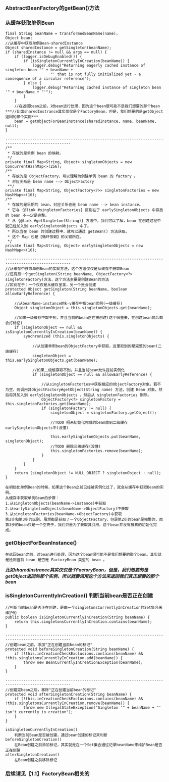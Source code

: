 ### AbstractBeanFactory的getBean()方法
### 从缓存获取单例Bean
```
final String beanName = transformedBeanName(name);
Object bean;
//从缓存中获取单例Bean-sharedInstance
Object sharedInstance = getSingleton(beanName);
if (sharedInstance != null && args == null) {
    if (logger.isDebugEnabled()) {
        if (isSingletonCurrentlyInCreation(beanName)) {
            logger.debug("Returning eagerly cached instance of singleton bean '" + beanName +
                    "' that is not fully initialized yet - a consequence of a circular reference");
        } else {
            logger.debug("Returning cached instance of singleton bean '" + beanName + "'");
        }
    }
    //在返回bean之前，对bean进行处理，因为这个bean很可能不是我们想要的那个bean
***//比如sharedInstrance其实仅仅是个FactoryBean，但是，我们想要的是getObject返回的那个实例***
    bean = getObjectForBeanInstance(sharedInstance, name, beanName, null);
}

---------------------------------------------------------------------------------------------------
/**
 * 存放的是单例 bean 的映射。
 */
private final Map<String, Object> singletonObjects = new ConcurrentHashMap<>(256);
/**
 * 存放的是 ObjectFactory，可以理解为创建单例 bean 的 factory 。
 * 对应关系是 bean name --> ObjectFactory
 **/
private final Map<String, ObjectFactory<?>> singletonFactories = new HashMap<>(16);
/**
 * 存放的是早期的 bean，对应关系也是 bean name --> bean instance。
 * 它与 {@link #singletonFactories} 区别在于 earlySingletonObjects 中存放的 bean 不一定是完整。
 * 从 {@link #getSingleton(String)} 方法中，我们可以了解，bean 在创建过程中就已经加入到 earlySingletonObjects 中了。
 * 所以当在 bean 的创建过程中，就可以通过 getBean() 方法获取。
 * 这个 Map 也是【循环依赖】的关键所在。
 */
private final Map<String, Object> earlySingletonObjects = new HashMap<>(16);

---------------------------------------------------------------------------------------------------
//从缓存中获取单例Bean的实现方法，这个方法仅仅是从缓存中获取Bean
//还有另一个getSingleton(String beanName, ObjectFactory<?> singletonFactory)方法，这个方法主要是创建Bean的方法
//区别在于：一个仅仅是从缓存里拿，另一个是会创建
protected Object getSingleton(String beanName, boolean allowEarlyReference) {

    //从beanName-instance的k-v缓存中取bean实例(一级缓存)
    Object singletonObject = this.singletonObjects.get(beanName);

    //如果一级缓存中取不到，并且当前的bean正在被创建(这个很重要，在创建bean前后都会打标记)
    if (singletonObject == null && isSingletonCurrentlyInCreation(beanName)) {
        synchronized (this.singletonObjects) {

            //从创建单例bean的ObjectFactory中获取，这里取到的是完整的bean(二级缓存)
            singletonObject = this.earlySingletonObjects.get(beanName);

            //如果二级缓存取不到，并且当前bean允许提前实例化
            if (singletonObject == null && allowEarlyReference) {

                //从singletonFactories中获取相应的ObjectFactory对象。若不为空，则调用其ObjectFactory#getObject(String name) 方法，创建 Bean 对象，然后将其加入到 earlySingletonObjects ，然后从 singletonFactories 删除。
                ObjectFactory<?> singletonFactory = this.singletonFactories.get(beanName);
                if (singletonFactory != null) {
                    singletonObject = singletonFactory.getObject();

                    //TODO 把未初始化完成的bean放到二级缓存earlySingletonObjects中(没懂)

                    this.earlySingletonObjects.put(beanName, singletonObject);
                    //TODO 删除三级缓存(没懂)
                    this.singletonFactories.remove(beanName);
                }
            }
        }
    }
    return (singletonObject != NULL_OBJECT ? singletonObject : null);
}
```
    在初始化单例Bean的时候，如果这个Bean之前已经被实例化过了，就会从缓存中获取Bean的实例。
    从缓存中获取单例Bean的步骤：
    1.从singletonObjects(beanName->instance)中获取
    2.从earlySingletonObjects(beanName->ObjectFactory)中获取
    3.从singletonFactories(beanName->ObjectFactory)中获取
    第2步和第3步的区别，虽然都是获取了一个ObjectFactory，但是第2步的bean是完整的，而第3步的bean只是一个空壳子，我们只是为了获取其引用，这个bean并没有被真的初始化完成。
    
### getObjectForBeanInstance()
    在返回bean之前，对bean进行处理，因为这个bean很可能不是我们想要的那个bean。其实就是检测当前 bean 是否是 FactoryBean 类型的 bean 。
***比如sharedInstrance其实仅仅是个FactoryBean，但是，我们想要的是getObject返回的那个实例，所以就要调用这个方法来返回我们真正想要的那个bean***


### isSingletonCurrentlyInCreation() 判断当前bean是否正在创建
```
//判断当前bean是否正在创建，是由一个singletonsCurrentlyInCreation的Set集合来维护的
public boolean isSingletonCurrentlyInCreation(String beanName) {
    return this.singletonsCurrentlyInCreation.contains(beanName);
}

---------------------------------------------------------------------------------------------------
//创建bean之前，添加"正在创建当前bean的标记"
protected void beforeSingletonCreation(String beanName) {
    if (!this.inCreationCheckExclusions.contains(beanName) && !this.singletonsCurrentlyInCreation.add(beanName)) {
        throw new BeanCurrentlyInCreationException(beanName);
    }
}

---------------------------------------------------------------------------------------------------
//创建完bean之后，移除"正在创建当前bean的标记"
protected void afterSingletonCreation(String beanName) {
    if (!this.inCreationCheckExclusions.contains(beanName) && !this.singletonsCurrentlyInCreation.remove(beanName)) {
        throw new IllegalStateException("Singleton '" + beanName + "' isn't currently in creation");
    }
}
```
    isSingletonCurrentlyInCreation()
        判断当前Bean是否被创建，通过bean创建的标记来判断
    beforeSingletonCreation()
        在Bean创建之前添加标记，其实就是在一个Set集合通过记录beanName来维护Bean是否正在创建
    afterSingletonCreation()
        在Bean创建之前移除标记

### 后续请见【1.1】FactoryBean相关的
    
